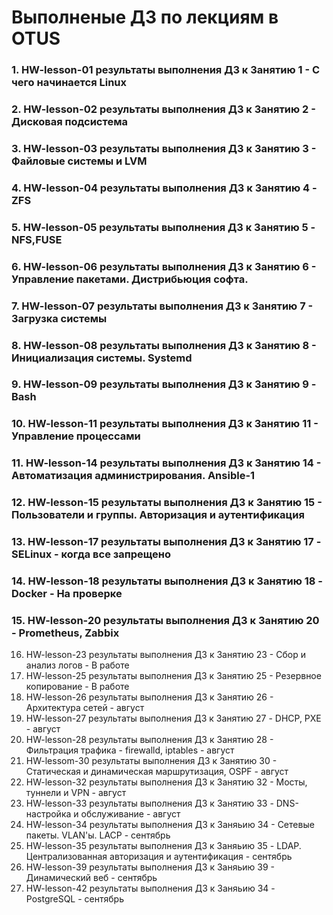 # Выполненые ДЗ по лекциям в OTUS
### 1.  HW-lesson-01 результаты выполнения ДЗ к Занятию 1  - С чего начинается Linux
### 2.  HW-lesson-02 результаты выполнения ДЗ к Занятию 2  - Дисковая подсистема
### 3.  HW-lesson-03 результаты выполнения ДЗ к Занятию 3  - Файловые системы и LVM
### 4.  HW-lesson-04 результаты выполнения ДЗ к Занятию 4  - ZFS
### 5.  HW-lesson-05 результаты выполнения ДЗ к Занятию 5  - NFS,FUSE
### 6.  HW-lesson-06 результаты выполнения ДЗ к Занятию 6  - Управление пакетами. Дистрибьюция софта.
### 7.  HW-lesson-07 результаты выполнения ДЗ к Занятию 7  - Загрузка системы
### 8.  HW-lesson-08 результаты выполнения ДЗ к Занятию 8  - Инициализация системы. Systemd
### 9.  HW-lesson-09 результаты выполнения ДЗ к Занятию 9  - Bash 
### 10. HW-lesson-11 результаты выполнения ДЗ к Занятию 11 - Управление процессами 
### 11. HW-lesson-14 результаты выполнения ДЗ к Занятию 14 - Автоматизация администрирования. Ansible-1 
### 12. HW-lesson-15 результаты выполнения ДЗ к Занятию 15 - Пользователи и группы. Авторизация и аутентификация
### 13. HW-lesson-17 результаты выполнения ДЗ к Занятию 17 - SELinux - когда все запрещено 
### 14. HW-lesson-18 результаты выполнения ДЗ к Занятию 18 - Docker - На проверке
### 15. HW-lesson-20 результаты выполнения ДЗ к Занятию 20 - Prometheus, Zabbix
16. HW-lesson-23 результаты выполнения ДЗ к Занятию 23 - Сбор и анализ логов                            - В работе
17. HW-lesson-25 результаты выполнения ДЗ к Занятию 25 - Резервное копирование                          - В работе
18. HW-lesson-26 результаты выполнения ДЗ к Занятию 26 - Архитектура сетей                              - август
19. HW-lesson-27 результаты выполнения ДЗ к Занятию 27  - DHCP, PXE                                     - август
20. HW-lesson-28 результаты выполнения ДЗ к Занятию 28 - Фильтрация трафика - firewalld, iptables       - август
21. HW-lessom-30 результаты выполнения ДЗ к Занятию 30 - Статическая и динамическая маршрутизация, OSPF - август
22. HW-lesson-32 результаты выполнения ДЗ к Занятию 32 - Мосты, туннели и VPN                           - август
23. HW-lesson-33 результаты выполнения ДЗ к Занятию 33 - DNS- настройка и обслуживание                  - август
24. HW-lesson-34 результаты выполнения ДЗ к Заняьию 34 - Сетевые пакеты. VLAN'ы. LACP                        - сентябрь
25. HW-lesson-35 результаты выполнения ДЗ к Заняьию 35 - LDAP. Централизованная авторизация и аутентификация - сентябрь
26. HW-lesson-39 результаты выполнения ДЗ к Заняьию 39 - Динамический веб                                     - сентябрь
27. HW-lesson-42 результаты выполнения ДЗ к Заняьию 34 - PostgreSQL                                           - сентябрь
